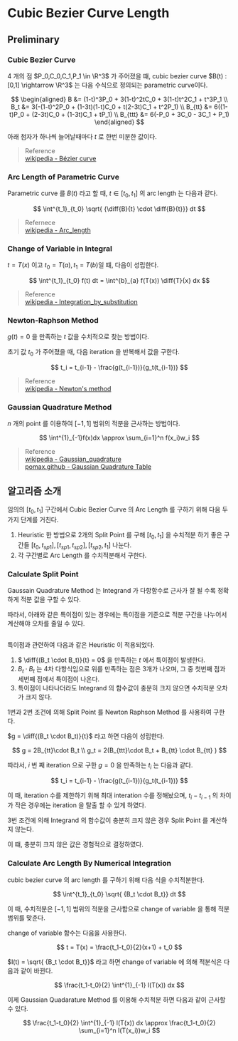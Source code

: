 # Cubic Bezier Curve Length

## Preliminary
### Cubic Bezier Curve
4 개의 점 $P_0,C_0,C_1,P_1 \in \R^3$ 가 주어졌을 떄, cubic bezier curve $B(t) : [0,1] \rightarrow \R^3$ 는 다음 수식으로 정의되는 parametric curve이다.

$$ \begin{aligned}
B &= (1-t)^3P_0 + 3(1-t)^2tC_0 + 3(1-t)t^2C_1 + t^3P_1 \\
B_t &= 3(-(1-t)^2P_0 + (1-3t)(1-t)C_0 + t(2-3t)C_1 + t^2P_1) \\ 
B_{tt} &= 6((1-t)P_0 + (2-3t)C_0 + (1-3t)C_1 + tP_1) \\
B_{ttt} &= 6(-P_0 + 3C_0 - 3C_1 + P_1)
\end{aligned} $$

아래 첨자가 하나씩 늘어날때마다 $t$ 로 한번 미분한 값이다.

> Reference   
> [wikipedia - Bézier curve](https://en.wikipedia.org/wiki/B%C3%A9zier_curve)  

### Arc Length of Parametric Curve
Parametric curve 를 $B(t)$ 라고 할 때, $t \in [t_0,t_1]$ 의 arc length 는 다음과 같다.

$$ \int^{t_1}_{t_0} \sqrt{ {\diff{B}{t} \cdot \diff{B}{t}}} dt $$

> Refernece  
> [wikipedia - Arc_length](https://en.wikipedia.org/wiki/Arc_length)  

### Change of Variable in Integral
$t = T(x)$ 이고 $t_0 = T(a), t_1 = T(b)$일 떄, 다음이 성립한다.

$$ \int^{t_1}_{t_0} f(t) dt = \int^{b}_{a} f(T(x)) \diff{T}{x} dx $$

> Reference  
> [wikipedia - Integration_by_substitution](https://en.wikipedia.org/wiki/Integration_by_substitution)  

### Newton-Raphson Method
$g(t) = 0$ 을 만족하는 $t$ 값을 수치적으로 찾는 방법이다.

초기 값 $t_0$ 가 주어졌을 때, 다음  iteration 을 반복해서 값을 구한다.

$$ t_i = t_{i-1} - \frac{g(t_{i-1})}{g_t(t_{i-1})} $$

> Reference  
> [wikipedia - Newton's method](https://en.wikipedia.org/wiki/Newton%27s_method)

### Gaussian Quadrature Method
$n$ 개의 point 를 이용하여 $[-1,1]$ 범위의 적분을 근사하는 방법이다.

$$ \int^{1}_{-1}f(x)dx \approx \sum_{i=1}^n f(x_i)w_i $$

> Reference   
> [wikipedia - Gaussian_quadrature](https://en.wikipedia.org/wiki/Gaussian_quadrature)  
> [pomax.github - Gaussian Quadrature Table](https://pomax.github.io/bezierinfo/legendre-gauss.html)

## 알고리즘 소개
임의의 $[t_0,t_1]$ 구간에서 Cubic Bezier Curve 의 Arc Length 를 구하기 위해 다음 두가지 단계를 거친다.

1. Heuristic 한 방법으로 2개의 Split Point 를 구해 $[t_0,t_1]$ 을 수치적분 하기 좋은 구간들 $[t_0,t_{sp1}],[t_{sp1},t_{sp2}],[t_{sp2},t_1]$ 나눈다.
2. 각 구간별로 Arc Length 를 수치적분해서 구한다. 

### Calculate Split Point
Gaussain Quadrature Method 는 Integrand 가 다항함수로 근사가 잘 될 수록 정확하게 적분 값을 구할 수 있다.

따라서, 아래와 같은 특이점이 있는 경우에는 특이점을 기준으로 적분 구간을 나누어서 계산해야 오차를 줄일 수 있다.

```{figure} _image/0001.png
```

특이점과 관련하여 다음과 같은 Heuristic 이 적용되었다.
1. $ \diff{(B_t \cdot B_t)}{t} = 0$ 을 만족하는 $t$ 에서 특이점이 발생한다.
2. $B_t \cdot B_t$ 는 4차 다항식임으로 위를 만족하는 점은 3개가 나오며, 그 중 첫번째 점과 세번째 점에서 특이점이 나온다.
3. 특이점이 나타나더라도 Integrand 의 함수값이 충분히 크지 않으면 수치적분 오차가 크지 않다.

1번과 2번 조건에 의해 Split Point 를 Newton Raphson Method 를 사용하여 구한다.

$g = \diff{(B_t \cdot B_t)}{t}$ 라고 하면 다음이 성립한다.

$$ g = 2B_{tt}\cdot B_t \\ g_t = 2(B_{ttt}\cdot B_t + B_{tt} \cdot B_{tt} ) $$

따라서, $i$ 번 째 iteration 으로 구한 $g=0$ 을 만족하는 $t_i$ 는 다음과 같다.

$$ t_i = t_{i-1} - \frac{g(t_{i-1})}{g_t(t_{i-1})} $$

이 때, iteration 수를 제한하기 위해 최대 interation 수를 정해놨으며, $t_i - t_{i-1}$ 의 차이가 작은 경우에는 iteration 을 탈출 할 수 있게 하였다.

3번 조건에 의해 Integrand 의 함수값이 충분히 크지 않은 경우 Split Point 를 계산하지 않는다.

이 떄, 충분히 크지 않은 값은 경험적으로 결정하였다.


### Calculate Arc Length By Numerical Integration
cubic bezier curve 의 arc length 를 구하기 위해 다음 식을 수치적분한다.

$$ \int^{t_1}_{t_0} \sqrt{ {B_t \cdot B_t}} dt $$

이 때, 수치적분은 $[-1,1]$ 범위의 적분을 근사함으로 change of variable 을 통해 적분 범위를 맞춘다.

change of variable 함수는 다음을 사용한다.

$$ t = T(x) = \frac{t_1-t_0}{2}(x+1) + t_0 $$ 

$l(t) = \sqrt{ {B_t \cdot B_t}}$ 라고 하면 change of variable 에 의해 적분식은 다음과 같이 바뀐다.

$$ \frac{t_1-t_0}{2} \int^{1}_{-1} l(T(x)) dx $$

이제 Gaussian Quadarature Method 를 이용해 수치적분 하면 다음과 같이 근사할 수 있다.

$$ \frac{t_1-t_0}{2} \int^{1}_{-1} l(T(x)) dx \approx \frac{t_1-t_0}{2} \sum_{i=1}^n l(T(x_i))w_i $$

